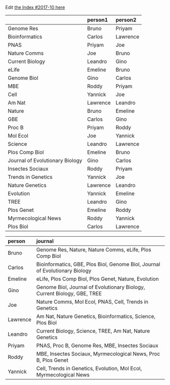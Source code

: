 Edit [the Index #2017-10 here](https://docs.google.com/document/d/1yAylwiyA1GZjsyrTfR_OhwWq1pCDnRuk6ER1I0ZeGps/edit?usp=sharing)

|                                |person1  |person2  |
|:-------------------------------|:--------|:--------|
|Genome Res                      |Bruno    |Priyam   |
|Bioinformatics                  |Carlos   |Lawrence |
|PNAS                            |Priyam   |Joe      |
|Nature Comms                    |Joe      |Bruno    |
|Current Biology                 |Leandro  |Gino     |
|eLife                           |Emeline  |Bruno    |
|Genome Biol                     |Gino     |Carlos   |
|MBE                             |Roddy    |Priyam   |
|Cell                            |Yannick  |Joe      |
|Am Nat                          |Lawrence |Leandro  |
|Nature                          |Bruno    |Emeline  |
|GBE                             |Carlos   |Gino     |
|Proc B                          |Priyam   |Roddy    |
|Mol Ecol                        |Joe      |Yannick  |
|Science                         |Leandro  |Lawrence |
|Plos Comp Biol                  |Emeline  |Bruno    |
|Journal of Evolutionary Biology |Gino     |Carlos   |
|Insectes Sociaux                |Roddy    |Priyam   |
|Trends in Genetics              |Yannick  |Joe      |
|Nature Genetics                 |Lawrence |Leandro  |
|Evolution                       |Yannick  |Emeline  |
|TREE                            |Leandro  |Gino     |
|Plos Genet                      |Emeline  |Roddy    |
|Myrmecological News             |Roddy    |Yannick  |
|Plos Biol                       |Carlos   |Lawrence |




|person   |journal                                                                      |
|:--------|:----------------------------------------------------------------------------|
|Bruno    |Genome Res, Nature, Nature Comms, eLife, Plos Comp Biol                      |
|Carlos   |Bioinformatics, GBE, Plos Biol, Genome Biol, Journal of Evolutionary Biology |
|Emeline  |eLife, Plos Comp Biol, Plos Genet, Nature, Evolution                         |
|Gino     |Genome Biol, Journal of Evolutionary Biology, Current Biology, GBE, TREE     |
|Joe      |Nature Comms, Mol Ecol, PNAS, Cell, Trends in Genetics                       |
|Lawrence |Am Nat, Nature Genetics, Bioinformatics, Science, Plos Biol                  |
|Leandro  |Current Biology, Science, TREE, Am Nat, Nature Genetics                      |
|Priyam   |PNAS, Proc B, Genome Res, MBE, Insectes Sociaux                              |
|Roddy    |MBE, Insectes Sociaux, Myrmecological News, Proc B, Plos Genet               |
|Yannick  |Cell, Trends in Genetics, Evolution, Mol Ecol, Myrmecological News           |
